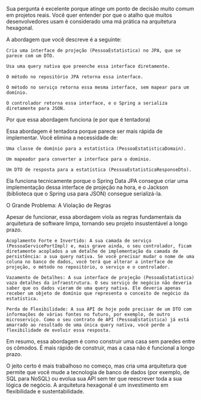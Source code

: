 Sua pergunta é excelente porque atinge um ponto de decisão muito comum em projetos reais. Você quer entender por que o atalho que muitos desenvolvedores usam é considerado uma má prática na arquitetura hexagonal.

A abordagem que você descreve é a seguinte:

    Cria uma interface de projeção (PessoaEstatistica) no JPA, que se parece com um DTO.

    Usa uma query nativa que preenche essa interface diretamente.

    O método no repositório JPA retorna essa interface.

    O método no serviço retorna essa mesma interface, sem mapear para um domínio.

    O controlador retorna essa interface, e o Spring a serializa diretamente para JSON.

Por que essa abordagem funciona (e por que é tentadora)

Essa abordagem é tentadora porque parece ser mais rápida de implementar. Você elimina a necessidade de:

    Uma classe de domínio para a estatística (PessoaEstatisticaDomain).

    Um mapeador para converter a interface para o domínio.

    Um DTO de resposta para a estatística (PessoaEstatisticaResponseDto).

Ela funciona tecnicamente porque o Spring Data JPA consegue criar uma implementação dessa interface de projeção na hora, e o Jackson (biblioteca que o Spring usa para JSON) consegue serializá-la.

O Grande Problema: A Violação de Regras

Apesar de funcionar, essa abordagem viola as regras fundamentais da arquitetura de software limpa, tornando seu projeto insustentável a longo prazo.

    Acoplamento Forte e Invertido: A sua camada de serviço (PessoaServicePortImpl) e, mais grave ainda, o seu controlador, ficam diretamente acoplados a um detalhe de implementação da camada de persistência: a sua query nativa. Se você precisar mudar o nome de uma coluna no banco de dados, você terá que alterar a interface de projeção, o método no repositório, o serviço e o controlador.

    Vazamento de Detalhes: A sua interface de projeção (PessoaEstatistica) vaza detalhes da infraestrutura. O seu serviço de negócio não deveria saber que os dados vieram de uma query nativa. Ele deveria apenas receber um objeto de domínio que representa o conceito de negócio da estatística.

    Perda de Flexibilidade: A sua API de hoje pode precisar de um DTO com informações de várias fontes no futuro, por exemplo, de outro microserviço. Como o seu contrato de API (PessoaEstatistica) já está amarrado ao resultado de uma única query nativa, você perde a flexibilidade de evoluir essa resposta.

Em resumo, essa abordagem é como construir uma casa sem paredes entre os cômodos. É mais rápido de construir, mas a casa não é funcional a longo prazo.

O jeito certo é mais trabalhoso no começo, mas cria uma arquitetura que permite que você mude a tecnologia de banco de dados (por exemplo, de SQL para NoSQL) ou evolua sua API sem ter que reescrever toda a sua lógica de negócio. A arquitetura hexagonal é um investimento em flexibilidade e sustentabilidade.
